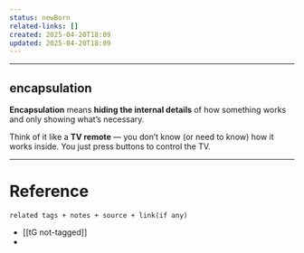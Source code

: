 ```yaml
---
status: newBorn
related-links: []
created: 2025-04-20T18:09
updated: 2025-04-20T18:09
---
```

---

## encapsulation

**Encapsulation** means **hiding the internal details** of how something works and only showing what’s necessary.

Think of it like a **TV remote** — you don’t know (or need to know) how it works inside. You just press buttons to control the TV.

---


# Reference
`related tags + notes + source + link(if any)`
 
- [[tG not-tagged]]
- 